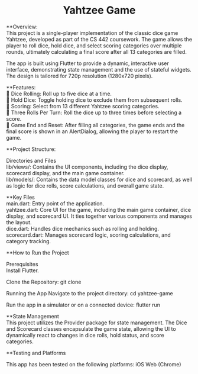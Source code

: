 
<div align="center"> <h1> Yahtzee Game </h1> </div>

**Overview: 
</br>This project is a single-player implementation of the classic dice game Yahtzee, developed as part of the CS 442 coursework. The game allows the player to roll dice, hold dice, and select scoring categories over multiple rounds, ultimately calculating a final score after all 13 categories are filled.

The app is built using Flutter to provide a dynamic, interactive user interface, demonstrating state management and the use of stateful widgets. The design is tailored for 720p resolution (1280x720 pixels).

**Features:</br>
🎲 Dice Rolling: Roll up to five dice at a time.</br>
🎯 Hold Dice: Toggle holding dice to exclude them from subsequent rolls.</br>
📝 Scoring: Select from 13 different Yahtzee scoring categories.</br>
🔄 Three Rolls Per Turn: Roll the dice up to three times before selecting a score.</br>
🎉 Game End and Reset: After filling all categories, the game ends and the final score is shown in an AlertDialog, allowing the player to restart the game.</br>

**Project Structure: </br>

Directories and Files</br>
lib/views/: Contains the UI components, including the dice display, scorecard display, and the main game container.</br>
lib/models/: Contains the data model classes for dice and scorecard, as well as logic for dice rolls, score calculations, and overall game state.</br>

**Key Files</br>
main.dart: Entry point of the application.</br>
yahtzee.dart: Core UI for the game, including the main game container, dice display, and scorecard UI. It ties together various components and manages the layout.</br>
dice.dart: Handles dice mechanics such as rolling and holding.</br>
scorecard.dart: Manages scorecard logic, scoring calculations, and category tracking.</br>

**How to Run the Project</br>

Prerequisites</br>
Install Flutter.

Clone the Repository:
git clone <repository-url> 

Running the App
Navigate to the project directory:
cd yahtzee-game

Run the app in a simulator or on a connected device:
flutter run

**State Management</br>
This project utilizes the Provider package for state management. The Dice and Scorecard classes encapsulate the game state, allowing the UI to dynamically react to changes in dice rolls, hold status, and score categories.

**Testing and Platforms</br>

This app has been tested on the following platforms:
iOS
Web (Chrome)
